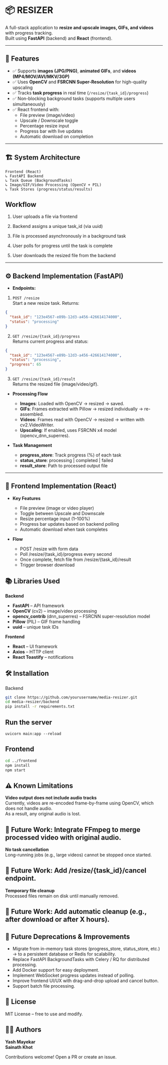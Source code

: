 # 📦 RESIZER

A full-stack application to **resize and upscale images, GIFs, and videos** with progress tracking.  
Built using **FastAPI** (backend) and **React** (frontend).  

---

## 🚀 Features

- ✅ Supports **images (JPG/PNG)**, **animated GIFs**, and **videos (MP4/MOV/AVI/MKV/3GP)**  
- ✅ Uses **OpenCV** and **FSRCNN Super-Resolution** for high-quality upscaling  
- ✅ Tracks **task progress** in real time (`/resize/{task_id}/progress`)  
- ✅ Non-blocking background tasks (supports multiple users simultaneously)  
- ✅ React frontend with:
  - File preview (image/video)  
  - Upscale / Downscale toggle  
  - Percentage resize input  
  - Progress bar with live updates  
  - Automatic download on completion  

---

## 🏗️ System Architecture

```text
Frontend (React)  
↳ FastAPI Backend 
↳ Task Queue (BackgroundTasks)
↳ Image/GIF/Video Processing (OpenCV + PIL)
↳ Task Stores (progress/status/results)
```
Workflow
---
1. User uploads a file via frontend

2. Backend assigns a unique task_id (via uuid)

3. File is processed asynchronously in a background task

4. User polls for progress until the task is complete

5. User downloads the resized file from the backend

---
## ⚙️ Backend Implementation (FastAPI)
- **Endpoints:**  
1. `POST /resize`    
Start a new resize task. Returns:
```json
{
  "task_id": "123e4567-e89b-12d3-a456-426614174000",
  "status": "processing"
}
```
2. `GET /resize/{task_id}/progress`  
Returns current progress and status:
```json
{
  "task_id": "123e4567-e89b-12d3-a456-426614174000",
  "status": "processing",
  "progress": 65
}
```
3. `GET /resize/{task_id}/result`  
Returns the resized file (image/video/gif).


- **Processing Flow**  
  - **Images**: Loaded with OpenCV → resized → saved.  
  - **GIFs**: Frames extracted with Pillow → resized individually → re-assembled.  
  - **Videos**: Frames read with OpenCV → resized → written with cv2.VideoWriter.  
  - **Upscaling**: If enabled, uses FSRCNN x4 model (opencv_dnn_superres).

- **Task Management**  
  - **progress_store**: Track progress (%) of each task  
  - **status_store**: processing | completed | failed  
  - **result_store**: Path to processed output file

---
## 🎨 Frontend Implementation (React)
- **Key Features**  
  - File preview (image or video player)
  - Toggle between Upscale and Downscale
  - Resize percentage input (1–100%)
  - Progress bar updates based on backend polling
  - Automatic download when task completes

- **Flow**  
  - POST /resize with form data  
  - Poll /resize/{task_id}/progress every second  
  - Once complete, fetch file from /resize/{task_id}/result  
  - Trigger browser download

## 📚 Libraries Used
**Backend**
 - **FastAPI** – API framework
 - **OpenCV** (cv2) – image/video processing
 - **opencv_contrib** (dnn_superres) – FSRCNN super-resolution model
 - **Pillow** (PIL) – GIF frame handling
 - **uuid** – unique task IDs

**Frontend**
 - **React** – UI framework
 - **Axios** – HTTP client
 - **React Toastify** – notifications

## 🛠️ Installation
Backend
```bash
git clone https://github.com/yourusername/media-resizer.git
cd media-resizer/backend
pip install -r requirements.txt
```
## Run the server
```
uvicorn main:app --reload
```  

## Frontend  
  
```bash
cd ../frontend
npm install
npm start
```
## ⚠️ Known Limitations
**Video output does not include audio tracks**  
Currently, videos are re-encoded frame-by-frame using OpenCV, which does not handle audio.  
As a result, any original audio is lost.

## 🎯 Future Work: Integrate FFmpeg to merge processed video with original audio.

**No task cancellation**  
Long-running jobs (e.g., large videos) cannot be stopped once started.

## 🎯 Future Work: Add /resize/{task_id}/cancel endpoint.

**Temporary file cleanup**  
Processed files remain on disk until manually removed.

## 🎯 Future Work: Add automatic cleanup (e.g., after download or after X hours).

## 🔮 Future Deprecations & Improvements
  - Migrate from in-memory task stores (progress_store, status_store, etc.) → to a persistent database or Redis for scalability.
 - Replace FastAPI BackgroundTasks with Celery / RQ for distributed processing.
 - Add Docker support for easy deployment.
 - Implement WebSocket progress updates instead of polling.
 - Improve frontend UI/UX with drag-and-drop upload and cancel button.
 - Support batch file processing.

## 📄 License
MIT License – free to use and modify.

## 👨‍💻 Authors
**Yash Mayekar**   
**Sainath Khot**

Contributions welcome! Open a PR or create an issue.
